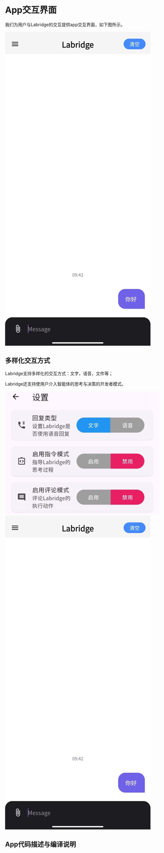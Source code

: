 # App交互界面

我们为用户与Labridge的交互提供app交互界面，如下图所示。

![App交互界面](./images/app_interface.jpg)

## 多样化交互方式

Labridge支持多样化的交互方式：文字，语音，文件等；

Labridge还支持使用户介入智能体的思考与决策的开发者模式。

![App交互方式1](./images/app_settings.jpg)
![App交互方式2](./images/app_interface.jpg)

## App代码描述与编译说明